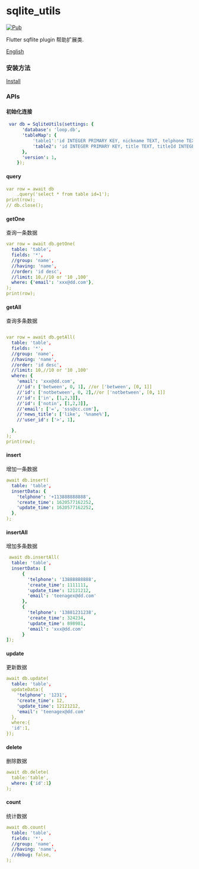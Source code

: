 # sqlite_utils

[![Pub](https://img.shields.io/pub/v/sqlite_utils.svg)](https://pub.dev/packages/sqlite_utils)

Flutter sqflite plugin 帮助扩展类.

[English](README.md)

### 安装方法

[Install](https://pub.dev/packages/sqlite_utils/install)

### APIs

#### 初始化连接

```yaml
 var db = SqliteUtils(settings: {
      'database': 'loop.db',
      'tableMap': {
          'table1':'id INTEGER PRIMARY KEY, nickname TEXT, telphone TEXT, createTime INTEGER, updateTime INTEGER',
          'table2': 'id INTEGER PRIMARY KEY, title TEXT, titleId INTEGER',
      },
      'version': 1,
    });
```

#### query

```yaml
var row = await db
    .query('select * from table id=1');
print(row);
// db.close();
```

#### getOne

查询一条数据

```yaml
var row = await db.getOne(
  table: 'table',
  fields: '*',
  //group: 'name',
  //having: 'name',
  //order: 'id desc',
  //limit: 10,//10 or '10 ,100'
  where: {'email': 'xxx@dd.com'},
);
print(row);
```

#### getAll

查询多条数据

```yaml

var row = await db.getAll(
  table: 'table',
  fields: '*',
  //group: 'name',
  //having: 'name',
  //order: 'id desc',
  //limit: 10,//10 or '10 ,100'
  where: {
    'email': 'xxx@dd.com',
    //'id': ['between', 0, 1], //or ['between', [0, 1]]
    //'id': ['notbetween', 0, 2],//or ['notbetween', [0, 1]]
    //'id': ['in', [1,2,3]],
    //'id': ['notin', [1,2,3]],
    //'email': ['=', 'sss@cc.com'],
    //'news_title': ['like', '%name%'],
    //'user_id': ['>', 1],

  },
);
print(row);
```

#### insert

增加一条数据

```yaml
await db.insert(
  table: 'table',
  insertData: {
    'telphone': '+113888888888',
    'create_time': 1620577162252,
    'update_time': 1620577162252,
  },
);
```

#### insertAll

增加多条数据

```yaml
 await db.insertAll(
  table: 'table',
  insertData: [
      {
        'telphone': '13888888888',
        'create_time': 1111111,
        'update_time': 12121212,
        'email': 'teenagex@dd.com'
      },
      {
        'telphone': '13881231238',
        'create_time': 324234,
        'update_time': 898981,
        'email': 'xxx@dd.com'
      }
]);

```

#### update

更新数据

```yaml
await db.update(
  table: 'table',
  updateData:{
    'telphone': '1231',
    'create_time': 12,
    'update_time': 12121212,
    'email': 'teenagex@dd.com'
  },
  where:{
  'id':1,
});
```

#### delete

删除数据

```yaml
await db.delete(
  table:'table',
  where: {'id':1}
);
```

#### count

统计数据

```yaml
await db.count(
  table: 'table',
  fields: '*',
  //group: 'name',
  //having: 'name',
  //debug: false,
);
```
